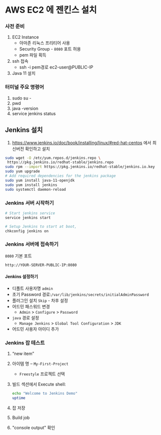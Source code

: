 # AWS EC2 에 젠킨스 설치

### 사전 준비
1. EC2 Instance 
   - 아마존 리눅스 프리티어 사용
   - Security Group - `8080` 포트 허용
   - pem 파일 획득
1. ssh 접속
   - ssh -i pem경로 ec2-user@PUBLIC-IP
1. Java 11 설치  

### 터미널 주요 명령어
1. sudo su -
1. pwd
1. java -version
1. service jenkins status


## Jenkins 설치
 1. https://www.jenkins.io/doc/book/installing/linux/#red-hat-centos 에서 최신버전 확인하고 설치
   ```sh
   sudo wget -O /etc/yum.repos.d/jenkins.repo \
    https://pkg.jenkins.io/redhat-stable/jenkins.repo
sudo rpm --import https://pkg.jenkins.io/redhat-stable/jenkins.io.key
sudo yum upgrade
# Add required dependencies for the jenkins package
sudo yum install java-11-openjdk
sudo yum install jenkins
sudo systemctl daemon-reload
   ```

   ### Jenkins 서버 시작하기
   ```sh
   # Start jenkins service
   service jenkins start

   # Setup Jenkins to start at boot,
   chkconfig jenkins on
   ```

   ### Jenkins 서버에 접속하기
   `8080` 기본 포트
   ```sh
   http://YOUR-SERVER-PUBLIC-IP:8080
   ```
  #### Jenkins 설정하기
- 디폴트 사용자명  `admin`
- 초기 Password 경로:`/var/lib/jenkins/secrets/initialAdminPassword`
- 플러그인 설치 `Skip` - 차후 설정
- 어드민 패스워드 변경
   - `Admin` > `Configure` > `Password`
- `java` 경로 설정
  - `Manage Jenkins` > `Global Tool Configuration` > `JDK`  
- 어드민 사용자 아이디 추가

### Jenkins 잡 테스트
1. “new item”
1. 아이템 명 – `My-First-Project`
   - `Freestyle` 프로젝트 선택
1. 빌드 섹션에서
	Execute shell:
   ```sh
   echo "Welcome to Jenkins Demo"
   uptime
   ``` 

1. 잡 저장 
1. Build job
1. "console output" 확인
